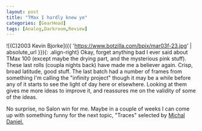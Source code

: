 ```yaml
---
layout: post
title: "TMax I hardly knew ye"
categories: [GearHead]
tags: [Analog,Darkroom,Review]
---
```



![(C)2003 Kevin Bjorke]({{ 'https://www.botzilla.com/bpix/mar03f-23.jpg' | absolute_url }}){: .align-right}
Okay, forget anything bad I ever said about TMax 100 (except maybe the drying part, and the mysterious pink stuff). These last rolls (coupla nights back) have made me a believer again. Crisp, broad latitude, good stuff. The last batch had a number of frames from something I'm calling the "infinity project" though it may be a while before any of it starts to see the light of day here or elsewhere. Looking at them gives me more ideas to improve it, and reassures me on the validity of some of the ideas.

No surprise, no Salon win for me. Maybe in a couple of weeks I can come up with something funny for the next topic, "Traces" selected by <a href="http://www.proofsheet.com/">Michal Daniel.</a>
<br clear="right">
